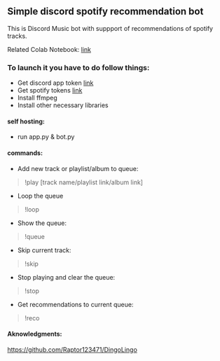 ## Simple discord spotify recommendation bot

This is Discord Music bot with suppport of recommendations of spotify tracks.

Related Colab Notebook: [link](https://colab.research.google.com/drive/1s6ZcoW4QrdS6T-oj2rLnlMvPbYx1kaJq?usp=sharing)
### To launch it you have to do follow things:
 - Get discord app token [link](https://discord.com/developers/applications/)
 - Get spotify tokens [link](https://developer.spotify.com/dashboard/)
 - Install ffmpeg
 - Install other necessary libraries
#### self hosting:
- run app.py & bot.py
#### commands:
- Add new track or playlist/album to queue:
> !play [track name/playlist link/album link]

- Loop the queue
> !loop

- Show the queue:
> !queue

- Skip current track:
> !skip

- Stop playing and clear the queue:
> !stop

- Get recommendations to current queue:
> !reco



#### Aknowledgments:
https://github.com/Raptor123471/DingoLingo
